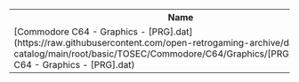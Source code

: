 <table>
<tr><th>Name</th><th>Size</th></tr>
<tr><td>[Commodore C64 - Graphics - [PRG].dat](https://raw.githubusercontent.com/open-retrogaming-archive/dat-catalog/main/root/basic/TOSEC/Commodore/C64/Graphics/[PRG]/Commodore C64 - Graphics - [PRG].dat)</td><td>1894443</td></tr>
</table>
